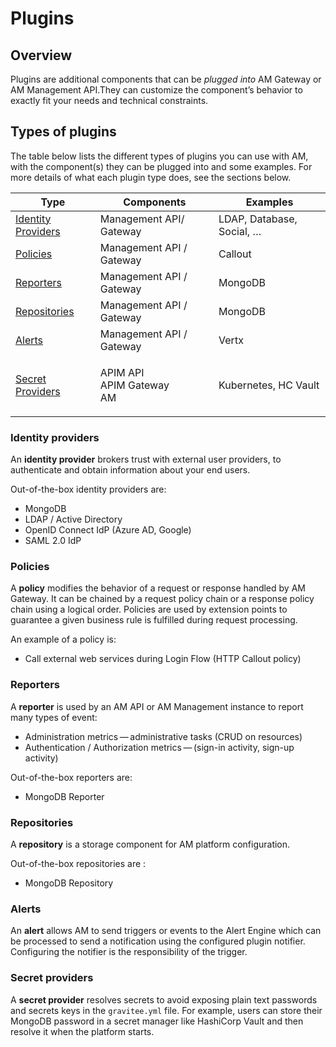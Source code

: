 # Plugins

## Overview

Plugins are additional components that can be _plugged into_ AM Gateway or AM Management API.They can customize the component’s behavior to exactly fit your needs and technical constraints.

## Types of plugins

The table below lists the different types of plugins you can use with AM, with the component(s) they can be plugged into and some examples. For more details of what each plugin type does, see the sections below.

| Type                                                | Components                            | Examples                   |
| --------------------------------------------------- | ------------------------------------- | -------------------------- |
| [Identity Providers](plugins.md#identity-providers) | Management API/ Gateway               | LDAP, Database, Social, …​ |
| [Policies](plugins.md#policies)                     | Management API / Gateway              | Callout                    |
| [Reporters](plugins.md#reporters)                   | Management API / Gateway              | MongoDB                    |
| [Repositories](plugins.md#repositories)             | Management API / Gateway              | MongoDB                    |
| [Alerts](plugins.md#alerts)                         | Management API / Gateway              | Vertx                      |
| [Secret Providers](plugins.md#secret-providers)     | <p>APIM API<br>APIM Gateway<br>AM</p> | Kubernetes, HC Vault       |

### Identity providers

An **identity provider** brokers trust with external user providers, to authenticate and obtain information about your end users.

Out-of-the-box identity providers are:

* MongoDB
* LDAP / Active Directory
* OpenID Connect IdP (Azure AD, Google)
* SAML 2.0 IdP

### Policies

A **policy** modifies the behavior of a request or response handled by AM Gateway. It can be chained by a request policy chain or a response policy chain using a logical order. Policies are used by extension points to guarantee a given business rule is fulfilled during request processing.

An example of a policy is:

* Call external web services during Login Flow (HTTP Callout policy)

### Reporters

A **reporter** is used by an AM API or AM Management instance to report many types of event:

* Administration metrics — administrative tasks (CRUD on resources)
* Authentication / Authorization metrics — (sign-in activity, sign-up activity)

Out-of-the-box reporters are:

* MongoDB Reporter

### Repositories

A **repository** is a storage component for AM platform configuration.

Out-of-the-box repositories are :

* MongoDB Repository

### Alerts

An **alert** allows AM to send triggers or events to the Alert Engine which can be processed to send a notification using the configured plugin notifier. Configuring the notifier is the responsibility of the trigger.

### Secret providers

A **secret provider** resolves secrets to avoid exposing plain text passwords and secrets keys in the `gravitee.yml` file. For example, users can store their MongoDB password in a secret manager like HashiCorp Vault and then resolve it when the platform starts.&#x20;
